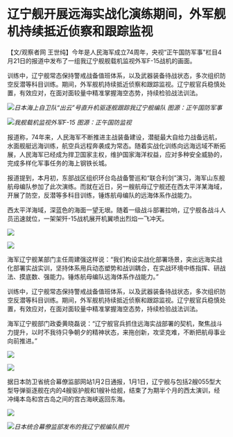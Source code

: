 # 辽宁舰开展远海实战化演练期间，外军舰机持续抵近侦察和跟踪监视

【文/观察者网 王世纯】今年是人民海军成立74周年，央视“正午国防军事”栏目4月21日的报道中发布了一组我辽宁舰舰载机监视外军F-15战机的画面。

训练中，辽宁舰常态保持警戒战备值班体系，以及武器装备待战状态，多次组织防空反潜等科目训练。期间，外军舰机持续抵近侦察和跟踪监视。辽宁舰官兵稳慎处置，有效应对，在面对面较量中精准掌握海空态势，持续检验战法训法。

![](https://inews.gtimg.com/newsapp_bt/0/15781452812/1000)_日本海上自卫队“出云”号直升机驱逐舰跟踪我辽宁舰编队
图源：正午国防军事_

![](https://inews.gtimg.com/newsapp_bt/0/15781452819/1000)_我舰载机监视外军F-15
图源：正午国防监视_

报道称，74年来，人民海军不断推进主战装备建设，潜艇最大自给力战备远航，水面舰艇远海训练，航空兵远程奔袭成为常态。随着实战化训练向远海远域不断拓展，人民海军已经成为捍卫国家主权，维护国家海洋权益，应对多种安全威胁的，完成多样化军事任务的海上钢铁长城。

报道提到，本月初，东部战区组织环台岛战备警巡和“联合利剑”演习，海军山东舰航母编队参加了此次演练。而就在近日，另一艘航母辽宁舰还在西太平洋某海域，开展了防空，反潜等多科目训练，锤炼航母编队的远海体系作战能力。

西太平洋海域，深蓝色的海面一望无垠。随着一级战斗部署拉响，辽宁舰各战斗人员迅速就位，一架架歼-15战机展开机翼喷出烈焰一飞冲天。

![](https://inews.gtimg.com/newsapp_bt/0/15781452837/1000)

![](https://inews.gtimg.com/newsapp_bt/0/15781452843/1000)

海军辽宁舰某部门主任周建强这样说：“我们构设实战化部署场景，突出远海实战化部署实战实训，坚持体系用兵动态塑势和战训耦合，在实战环境中练指挥、研战法、摸底数、强能力。锤炼航母编队远海体系作战能力。”

训练中，辽宁舰常态保持警戒战备值班体系，以及武器装备待战状态，多次组织防空反潜等科目训练。期间，外军舰机持续抵近侦察和跟踪监视。辽宁舰官兵稳慎处置，有效应对，在面对面较量中精准掌握海空态势，持续检验战法训法。

海军辽宁舰部门政委黄晓磊说：“辽宁舰官兵抓住远海实战部署的契机，聚焦战斗力提升，以时不我待只争朝夕的精神状态，来拖创新，攻坚克难，不断把航母事业向前推进。”

![](https://inews.gtimg.com/newsapp_bt/0/15781452849/1000)

![](https://inews.gtimg.com/newsapp_bt/0/15781452853/1000)

据日本防卫省统合幕僚监部网站1月2日通报，1月1日，辽宁舰与包括2艘055型大型导弹驱逐舰在内的4艘驱护舰和1艘补给舰，结束了为期半个月的西太演训，经冲绳本岛和宫古岛之间的宫古海峡返回东海。

![](https://inews.gtimg.com/newsapp_bt/0/15781452869/1000)

![](https://inews.gtimg.com/newsapp_bt/0/15781452871/1000)_日本统合幕僚监部发布的我辽宁舰编队照片_

